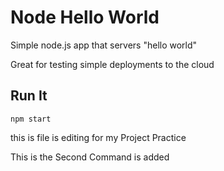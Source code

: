 # Node Hello World

Simple node.js app that servers "hello world"

Great for testing simple deployments to the cloud

## Run It

`npm start`


this is file is editing for my Project Practice 

This is the Second Command is added